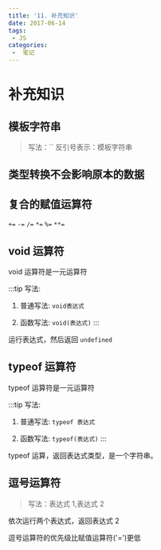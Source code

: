 ```yaml
---
title: '11. 补充知识'
date: 2017-06-14
tags:
 - JS
categories:
 -  笔记
---
```


# 补充知识

## 模板字符串

> 写法：`` 反引号表示：模板字符串

## 类型转换不会影响原本的数据

## 复合的赋值运算符

`+=` `-=` `/=` `*=` `%=` `**=`

## void 运算符

void 运算符是一元运算符

:::tip 写法:

1. 普通写法: `void表达式`

2. 函数写法: `void(表达式)`
:::

运行表达式，然后返回 `undefined`

## typeof 运算符

typeof 运算符是一元运算符

:::tip 写法:
1. 普通写法: `typeof 表达式`

2. 函数写法: `typeof(表达式)`
:::

typeof 运算，返回表达式类型，是一个字符串。

## 逗号运算符

> 写法：表达式 1,表达式 2

依次运行两个表达式，返回表达式 2

逗号运算符的优先级比赋值运算符('=')更低
